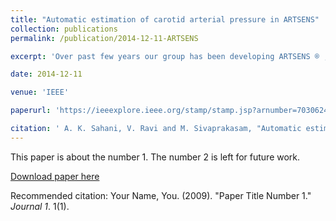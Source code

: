 ```yaml
---
title: "Automatic estimation of carotid arterial pressure in ARTSENS"
collection: publications
permalink: /publication/2014-12-11-ARTSENS

excerpt: 'Over past few years our group has been developing ARTSENS ® , a low-cost, portable and non-invasive tool for measurement of arterial stiffness (AS). AS of the common carotid artery (CCA) has high prognostic value in stratification of risk of contracting cardiovascular disease (CVD) in future. ARTSENS uses a single element ultrasound transducer to obtain A-Mode frames from the CCA and processes them to obtain the diameter distension waveform. For calculation of AS, any AS measurement system requires the pulse pressure in the artery under investigation. In absence of reliable methods to estimate the carotid arterial pressure (CAP), in conventional AS measurement systems, the brachial arterial pressure (BAP) is used as a surrogate for the CAP to calculate the AS. This can lead to large errors, as there can be large difference in systolic pressures at both sites, especially in young subjects. In this paper we report an extension to the ARTSENS system to estimate the CAP from the BAP. This uses the fact that mean and diastolic pressures at both arterial sites are the same. We made the required hardware to obtain the systolic, mean and diastolic BAP. We then use the diameter distension waveform, obtained by processing ultrasound frames from ARTSENS, as a surrogate for the CAP waveform which is scaled and shifted to obtain the CCA pulse pressure (CPP). BAP and CAP were estimated for 10 human subjects using the new system. Bland-Altman analysis shows that ARTSENS is able to get BAP within acceptable limits of accuracy and pulse pressure is on an average 17 mmHg lower in CCA compared to the brachial artery which is in consonance with findings by other investigators.'

date: 2014-12-11

venue: 'IEEE'

paperurl: 'https://ieeexplore.ieee.org/stamp/stamp.jsp?arnumber=7030624'

citation: ' A. K. Sahani, V. Ravi and M. Sivaprakasam, "Automatic estimation of carotid arterial pressure in ARTSENS," 2014 Annual IEEE India Conference (INDICON), Pune, 2014, pp. 1-6, doi: 10.1109/INDICON.2014.7030624. '
---
```

This paper is about the number 1. The number 2 is left for future work.

[Download paper here](http://academicpages.github.io/files/paper1.pdf)

Recommended citation: Your Name, You. (2009). "Paper Title Number 1." <i>Journal 1</i>. 1(1).
